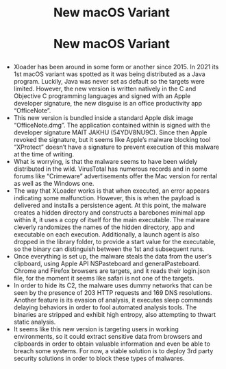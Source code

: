 # <p align="center"> New macOS Variant

# <p align="center"> New macOS Variant

* Xloader has been around in some form or another since 2015. In 2021 its 1st macOS variant was spotted as it was being distributed as a Java program. Luckily, Java was never set as default so the targets were limited. However, the new version is written natively in the C and Objective C programming languages and signed with an Apple developer signature, the new disguise is an office productivity app “OfficeNote”.
* This new version is bundled inside a standard Apple disk image “OfficeNote.dmg”. The application contained within is signed with the developer signature MAIT JAKHU (54YDV8NU9C). Since then Apple revoked the signature, but it seems like  Apple’s malware blocking tool “XProtect” doesn’t have a signature to prevent execution of this malware at the time of writing.
* What is worrying, is that the malware seems to have been widely distributed in the wild. VirusTotal has numerous records and in some forums like “Crimeware” advertisements offer the Mac version for rental as well as the Windows one.   
*  The way that XLoader works is that when executed, an error appears indicating some malfunction. However, this is when the payload is delivered and installs a persistence agent.
At this point, the malware creates a hidden directory and constructs a barebones minimal app within it, it uses a copy of itself for the main executable. The malware cleverly randomizes the names of the hidden directory, app and executable on each execution. Additionally, a launch agent is also dropped in the library folder, to provide a start value for the executable, so the binary can distinguish between the 1st and subsequent runs.
* Once everything is set up, the malware steals the data from the user’s clipboard, using Apple API NSPasteboard and generalPasteboard. Chrome and Firefox browsers are targets, and it reads their login.json file, for the moment it seems like safari is not one of the targets.
* In order to hide its C2, the malware uses dummy networks that can be seen by the presence of 203 HTTP requests and 169 DNS resolutions. Another feature is its evasion of analysis, it executes sleep commands delaying behaviors in order to fool automated analysis tools. The binaries are stripped and exhibit high entropy, also attempting to thwart static analysis.
* It seems like this new version is targeting users in working environments, so it could extract sensitive data from browsers and clipboards in order to obtain valuable information and even be able to breach some systems. For now, a viable solution is to deploy 3rd party security solutions in order to block these types of malwares.
